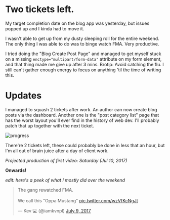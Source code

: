 # Two tickets left.

My target completion date on the blog app was yesterday, but issues popped up and I kinda had to move it.

I wasn't able to get up from my dusty sleeping roll for the entire weekend. The only thing I was able to do was to binge watch FMA. Very productive.

I tried doing the "Blog Create Post Page" and managed to get myself stuck on a missing `enctype="multipart/form-data"` attribute on my form element, and that thing made me give up after 3 mins. Brotip: Avoid catching the flu. I still can't gather enough energy to focus on anything 'til the time of writing this.

# Updates

I managed to squash 2 tickets after work. An author can now create blog posts via the dashboard. Another one is the "post category list" page that has the worst layout you'll ever find in the history of web dev. I'll probably patch that up together with the next ticket.

![progress](http://i.imgur.com/nB5qaI9.png)

There're 2 tickets left, these could probably be done in less that an hour, but I'm all out of brain juice after a day of client work.

*Projected production of first video: Saturday (Jul 10, 2017)*

**Onwards!**

*edit: here's a peek of what I mostly did over the weekend*

<blockquote class="twitter-tweet" data-lang="en"><p lang="en" dir="ltr">The gang rewatched FMA.<br><br>We call this &quot;Oppa Mustang&quot; <a href="https://t.co/wzVfKcNgJt">pic.twitter.com/wzVfKcNgJt</a></p>&mdash; Kev 💻 (@iamkvnpl) <a href="https://twitter.com/iamkvnpl/status/884071357293645824">July 9, 2017</a></blockquote>
<script async src="//platform.twitter.com/widgets.js" charset="utf-8"></script>
